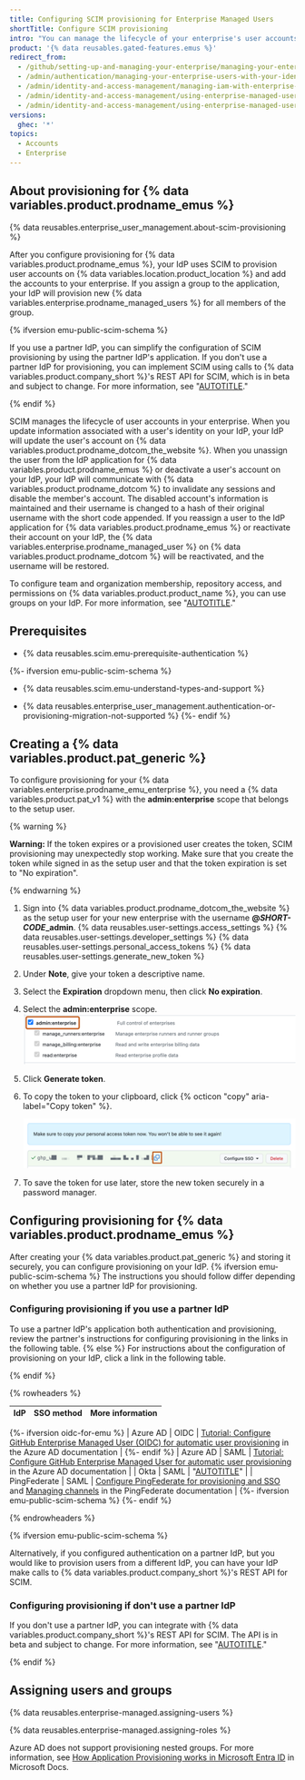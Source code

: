 ```yaml
---
title: Configuring SCIM provisioning for Enterprise Managed Users
shortTitle: Configure SCIM provisioning
intro: "You can manage the lifecycle of your enterprise's user accounts on {% data variables.location.product_location %} from your identity provider (IdP) using System for Cross-domain Identity Management (SCIM)."
product: '{% data reusables.gated-features.emus %}'
redirect_from:
  - /github/setting-up-and-managing-your-enterprise/managing-your-enterprise-users-with-your-identity-provider/configuring-scim-provisioning-for-enterprise-managed-users
  - /admin/authentication/managing-your-enterprise-users-with-your-identity-provider/configuring-scim-provisioning-for-enterprise-managed-users
  - /admin/identity-and-access-management/managing-iam-with-enterprise-managed-users/configuring-scim-provisioning-for-enterprise-managed-users
  - /admin/identity-and-access-management/using-enterprise-managed-users-and-saml-for-iam/configuring-scim-provisioning-for-enterprise-managed-users
  - /admin/identity-and-access-management/using-enterprise-managed-users-for-iam/configuring-scim-provisioning-for-enterprise-managed-users
versions:
  ghec: '*'
topics:
  - Accounts
  - Enterprise
---
```


## About provisioning for {% data variables.product.prodname_emus %}

{% data reusables.enterprise_user_management.about-scim-provisioning %}

After you configure provisioning for {% data variables.product.prodname_emus %}, your IdP uses SCIM to provision user accounts on {% data variables.location.product_location %} and add the accounts to your enterprise. If you assign a group to the application, your IdP will provision new {% data variables.enterprise.prodname_managed_users %} for all members of the group.

{% ifversion emu-public-scim-schema %}

If you use a partner IdP, you can simplify the configuration of SCIM provisioning by using the partner IdP's application. If you don't use a partner IdP for provisioning, you can implement SCIM using calls to {% data variables.product.company_short %}'s REST API for SCIM, which is in beta and subject to change. For more information, see "[AUTOTITLE](/admin/identity-and-access-management/understanding-iam-for-enterprises/about-enterprise-managed-users#about-authentication-and-user-provisioning)."

{% endif %}

SCIM manages the lifecycle of user accounts in your enterprise. When you update information associated with a user's identity on your IdP, your IdP will update the user's account on {% data variables.product.prodname_dotcom_the_website %}. When you unassign the user from the IdP application for {% data variables.product.prodname_emus %} or deactivate a user's account on your IdP, your IdP will communicate with {% data variables.product.prodname_dotcom %} to invalidate any sessions and disable the member's account. The disabled account's information is maintained and their username is changed to a hash of their original username with the short code appended. If you reassign a user to the IdP application for {% data variables.product.prodname_emus %} or reactivate their account on your IdP, the {% data variables.enterprise.prodname_managed_user %} on {% data variables.product.prodname_dotcom %} will be reactivated, and the username will be restored.

To configure team and organization membership, repository access, and permissions on {% data variables.product.product_name %}, you can use groups on your IdP. For more information, see "[AUTOTITLE](/admin/identity-and-access-management/using-enterprise-managed-users-for-iam/managing-team-memberships-with-identity-provider-groups)."

## Prerequisites

- {% data reusables.scim.emu-prerequisite-authentication %}

{%- ifversion emu-public-scim-schema %}
- {% data reusables.scim.emu-understand-types-and-support %}

- {% data reusables.enterprise_user_management.authentication-or-provisioning-migration-not-supported %}
{%- endif %}

## Creating a {% data variables.product.pat_generic %}

To configure provisioning for your {% data variables.enterprise.prodname_emu_enterprise %}, you need a {% data variables.product.pat_v1 %} with the **admin:enterprise** scope that belongs to the setup user.

{% warning %}

**Warning:** If the token expires or a provisioned user creates the token, SCIM provisioning may unexpectedly stop working. Make sure that you create the token while signed in as the setup user and that the token expiration is set to "No expiration".

{% endwarning %}

1. Sign into {% data variables.product.prodname_dotcom_the_website %} as the setup user for your new enterprise with the username **@<em>SHORT-CODE</em>_admin**.
{% data reusables.user-settings.access_settings %}
{% data reusables.user-settings.developer_settings %}
{% data reusables.user-settings.personal_access_tokens %}
{% data reusables.user-settings.generate_new_token %}
1. Under **Note**, give your token a descriptive name.
1. Select the **Expiration** dropdown menu, then click **No expiration**.
1. Select the **admin:enterprise** scope.
   ![Screenshot of a list of scopes with checkboxes. The "admin:enterprise" scope, accompanied by the text "Full control of enterprises," is selected and highlighted with an orange outline.](/assets/images/help/enterprises/enterprise-pat-scope.png)
1. Click **Generate token**.
1. To copy the token to your clipboard, click {% octicon "copy" aria-label="Copy token" %}.

   ![Screenshot of the "{% data variables.product.pat_generic_caps_plural %}" page. Next to a blurred-out token, an icon of two overlapping squares is outlined in orange.](/assets/images/help/settings/personal-access-tokens.png)
1. To save the token for use later, store the new token securely in a password manager.

## Configuring provisioning for {% data variables.product.prodname_emus %}

After creating your {% data variables.product.pat_generic %} and storing it securely, you can configure provisioning on your IdP. {% ifversion emu-public-scim-schema %} The instructions you should follow differ depending on whether you use a partner IdP for provisioning.

### Configuring provisioning if you use a partner IdP

To use a partner IdP's application both authentication and provisioning, review the partner's instructions for configuring provisioning in the links in the following table. {% else %} For instructions about the configuration of provisioning on your IdP, click a link in the following table.

{% endif %}

{% rowheaders %}

| IdP | SSO method | More information |
|---|---|---|
{%- ifversion oidc-for-emu %}
| Azure AD | OIDC | [Tutorial: Configure GitHub Enterprise Managed User (OIDC) for automatic user provisioning](https://docs.microsoft.com/azure/active-directory/saas-apps/github-enterprise-managed-user-oidc-provisioning-tutorial) in the Azure AD documentation |
{%- endif %}
| Azure AD | SAML | [Tutorial: Configure GitHub Enterprise Managed User for automatic user provisioning](https://docs.microsoft.com/en-us/azure/active-directory/saas-apps/github-enterprise-managed-user-provisioning-tutorial) in the Azure AD documentation |
| Okta | SAML | "[AUTOTITLE](/admin/identity-and-access-management/using-enterprise-managed-users-for-iam/configuring-scim-provisioning-for-enterprise-managed-users-with-okta)" |
| PingFederate | SAML | [Configure PingFederate for provisioning and SSO](https://docs.pingidentity.com/r/en-us/pingfederate-github-emu-connector/pingfederate_github_connector_configure_pingfederate_for_provisioning_and_sso) and [Managing channels](https://docs.pingidentity.com/r/en-us/pingfederate-112/help_saasmanagementtasklet_saasmanagementstate) in the PingFederate documentation |
{%- ifversion emu-public-scim-schema %}
{%- endif %}

{% endrowheaders %}

{% ifversion emu-public-scim-schema %}

Alternatively, if you configured authentication on a partner IdP, but you would like to provision users from a different IdP, you can have your IdP make calls to {% data variables.product.company_short %}'s REST API for SCIM.

### Configuring provisioning if don't use a partner IdP

If you don't use a partner IdP, you can integrate with {% data variables.product.company_short %}'s REST API for SCIM. The API is in beta and subject to change. For more information, see "[AUTOTITLE](/admin/identity-and-access-management/provisioning-user-accounts-for-enterprise-managed-users/provisioning-users-with-scim-using-the-rest-api)."

{% endif %}

## Assigning users and groups

{% data reusables.enterprise-managed.assigning-users %}

{% data reusables.enterprise-managed.assigning-roles %}

Azure AD does not support provisioning nested groups. For more information, see [How Application Provisioning works in Microsoft Entra ID](https://learn.microsoft.com/en-us/azure/active-directory/app-provisioning/how-provisioning-works#assignment-based-scoping) in Microsoft Docs.
